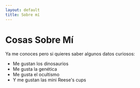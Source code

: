 ```yaml
---
layout: default
title: Sobre mí
---
```


# Cosas Sobre Mí

Ya me conoces pero si quieres saber algunos datos curiosos:

- Me gustan los dinosaurios
- Me gusta la genética
- Me gusta el ocultismo
- Y me gustan las mini Reese's cups
